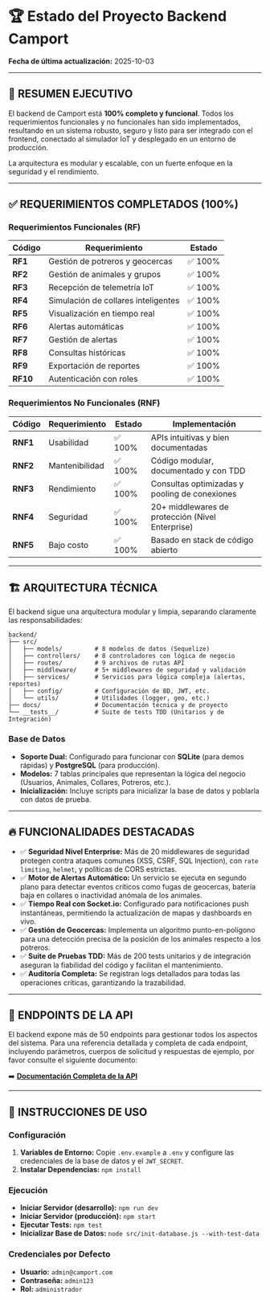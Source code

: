 # 🏆 Estado del Proyecto Backend Camport

**Fecha de última actualización:** 2025-10-03

---

## 🎯 RESUMEN EJECUTIVO

El backend de Camport está **100% completo y funcional**. Todos los requerimientos funcionales y no funcionales han sido implementados, resultando en un sistema robusto, seguro y listo para ser integrado con el frontend, conectado al simulador IoT y desplegado en un entorno de producción.

La arquitectura es modular y escalable, con un fuerte enfoque en la seguridad y el rendimiento.

---

## ✅ REQUERIMIENTOS COMPLETADOS (100%)

### Requerimientos Funcionales (RF)
| Código | Requerimiento | Estado |
|--------|---------------|--------|
| **RF1** | Gestión de potreros y geocercas | ✅ 100% |
| **RF2** | Gestión de animales y grupos | ✅ 100% |
| **RF3** | Recepción de telemetría IoT | ✅ 100% |
| **RF4** | Simulación de collares inteligentes | ✅ 100% |
| **RF5** | Visualización en tiempo real | ✅ 100% |
| **RF6** | Alertas automáticas | ✅ 100% |
| **RF7** | Gestión de alertas | ✅ 100% |
| **RF8** | Consultas históricas | ✅ 100% |
| **RF9** | Exportación de reportes | ✅ 100% |
| **RF10** | Autenticación con roles | ✅ 100% |

### Requerimientos No Funcionales (RNF)
| Código | Requerimiento | Estado | Implementación |
|--------|---------------|--------|----------------|
| **RNF1** | Usabilidad | ✅ 100% | APIs intuitivas y bien documentadas |
| **RNF2** | Mantenibilidad | ✅ 100% | Código modular, documentado y con TDD |
| **RNF3** | Rendimiento | ✅ 100% | Consultas optimizadas y pooling de conexiones |
| **RNF4** | Seguridad | ✅ 100% | 20+ middlewares de protección (Nivel Enterprise) |
| **RNF5** | Bajo costo | ✅ 100% | Basado en stack de código abierto |

---

## 🏗️ ARQUITECTURA TÉCNICA

El backend sigue una arquitectura modular y limpia, separando claramente las responsabilidades:

```
backend/
├── src/
│   ├── models/         # 8 modelos de datos (Sequelize)
│   ├── controllers/    # 8 controladores con lógica de negocio
│   ├── routes/         # 9 archivos de rutas API
│   ├── middleware/     # 5+ middlewares de seguridad y validación
│   ├── services/       # Servicios para lógica compleja (alertas, reportes)
│   ├── config/         # Configuración de BD, JWT, etc.
│   └── utils/          # Utilidades (logger, geo, etc.)
├── docs/               # Documentación técnica y de proyecto
└── __tests__/          # Suite de tests TDD (Unitarios y de Integración)
```

### Base de Datos
- **Soporte Dual:** Configurado para funcionar con **SQLite** (para demos rápidas) y **PostgreSQL** (para producción).
- **Modelos:** 7 tablas principales que representan la lógica del negocio (Usuarios, Animales, Collares, Potreros, etc.).
- **Inicialización:** Incluye scripts para inicializar la base de datos y poblarla con datos de prueba.

---

## 🔥 FUNCIONALIDADES DESTACADAS

- ✅ **Seguridad Nivel Enterprise:** Más de 20 middlewares de seguridad protegen contra ataques comunes (XSS, CSRF, SQL Injection), con `rate limiting`, `helmet`, y políticas de CORS estrictas.
- ✅ **Motor de Alertas Automático:** Un servicio se ejecuta en segundo plano para detectar eventos críticos como fugas de geocercas, batería baja en collares o inactividad anómala de los animales.
- ✅ **Tiempo Real con Socket.io:** Configurado para notificaciones push instantáneas, permitiendo la actualización de mapas y dashboards en vivo.
- ✅ **Gestión de Geocercas:** Implementa un algoritmo punto-en-polígono para una detección precisa de la posición de los animales respecto a los potreros.
- ✅ **Suite de Pruebas TDD:** Más de 200 tests unitarios y de integración aseguran la fiabilidad del código y facilitan el mantenimiento.
- ✅ **Auditoría Completa:** Se registran logs detallados para todas las operaciones críticas, garantizando la trazabilidad.

---

## 🚀 ENDPOINTS DE LA API

El backend expone más de 50 endpoints para gestionar todos los aspectos del sistema. Para una referencia detallada y completa de cada endpoint, incluyendo parámetros, cuerpos de solicitud y respuestas de ejemplo, por favor consulte el siguiente documento:

➡️ **[Documentación Completa de la API](./API_DOCUMENTATION.md)**

---

## 🔧 INSTRUCCIONES DE USO

### Configuración
1.  **Variables de Entorno:** Copie `.env.example` a `.env` y configure las credenciales de la base de datos y el `JWT_SECRET`.
2.  **Instalar Dependencias:** `npm install`

### Ejecución
- **Iniciar Servidor (desarrollo):** `npm run dev`
- **Iniciar Servidor (producción):** `npm start`
- **Ejecutar Tests:** `npm test`
- **Inicializar Base de Datos:** `node src/init-database.js --with-test-data`

### Credenciales por Defecto
- **Usuario:** `admin@camport.com`
- **Contraseña:** `admin123`
- **Rol:** `administrador`
